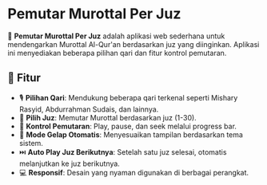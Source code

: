 # Pemutar Murottal Per Juz

🚀 **Pemutar Murottal Per Juz** adalah aplikasi web sederhana untuk mendengarkan Murottal Al-Qur'an berdasarkan juz yang diinginkan. Aplikasi ini menyediakan beberapa pilihan qari dan fitur kontrol pemutaran.

## 📌 Fitur
- 🎙️ **Pilihan Qari**: Mendukung beberapa qari terkenal seperti Mishary Rasyid, Abdurrahman Sudais, dan lainnya.
- 📖 **Pilih Juz**: Memutar Murottal berdasarkan juz (1-30).
- 🎵 **Kontrol Pemutaran**: Play, pause, dan seek melalui progress bar.
- 🌙 **Mode Gelap Otomatis**: Menyesuaikan tampilan berdasarkan tema sistem.
- ⏭️ **Auto Play Juz Berikutnya**: Setelah satu juz selesai, otomatis melanjutkan ke juz berikutnya.
- 💻 **Responsif**: Desain yang nyaman digunakan di berbagai perangkat.


